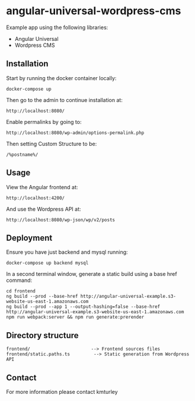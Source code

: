 # angular-universal-wordpress-cms

Example app using the following libraries:
* Angular Universal
* Wordpress CMS


## Installation

Start by running the docker container locally:

    docker-compose up

Then go to the admin to continue installation at:

    http://localhost:8080/

Enable permalinks by going to:

    http://localhost:8080/wp-admin/options-permalink.php

Then setting Custom Structure to be:

    /%postname%/


## Usage

View the Angular frontend at:

    http://localhost:4200/

And use the Wordpress API at:

    http://localhost:8080/wp-json/wp/v2/posts


## Deployment

Ensure you have just backend and mysql running:

    docker-compose up backend mysql

In a second terminal window, generate a static build using a base href command:

    cd frontend
    ng build --prod --base-href http://angular-universal-example.s3-website-us-east-1.amazonaws.com
    ng build --prod --app 1 --output-hashing=false --base-href http://angular-universal-example.s3-website-us-east-1.amazonaws.com
    npm run webpack:server && npm run generate:prerender


## Directory structure

    frontend/                       --> Frontend sources files
    frontend/static.paths.ts         --> Static generation from Wordpress API


## Contact

For more information please contact kmturley